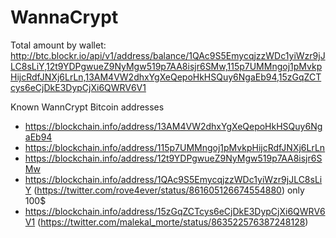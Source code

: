 # WannaCrypt
Total amount by wallet:
http://btc.blockr.io/api/v1/address/balance/1QAc9S5EmycqjzzWDc1yiWzr9jJLC8sLiY,12t9YDPgwueZ9NyMgw519p7AA8isjr6SMw,115p7UMMngoj1pMvkpHijcRdfJNXj6LrLn,13AM4VW2dhxYgXeQepoHkHSQuy6NgaEb94,15zGqZCTcys6eCjDkE3DypCjXi6QWRV6V1

Known WannCrypt Bitcoin addresses
* https://blockchain.info/address/13AM4VW2dhxYgXeQepoHkHSQuy6NgaEb94
* https://blockchain.info/address/115p7UMMngoj1pMvkpHijcRdfJNXj6LrLn
* https://blockchain.info/address/12t9YDPgwueZ9NyMgw519p7AA8isjr6SMw
* https://blockchain.info/address/1QAc9S5EmycqjzzWDc1yiWzr9jJLC8sLiY (https://twitter.com/rove4ever/status/861605126674554880) only 100$
* https://blockchain.info/address/15zGqZCTcys6eCjDkE3DypCjXi6QWRV6V1 (https://twitter.com/malekal_morte/status/863522576387248128)
